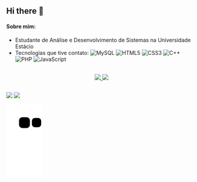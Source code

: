 ## Hi there 👋

#### Sobre mim:
- Estudante de Análise e Desenvolvimento de Sistemas na Universidade Estácio
- Tecnologias que tive contato:
![MySQL](https://img.shields.io/badge/-MySQL-5299cc?style=flat-square&logo=mysql)
![HTML5](https://img.shields.io/badge/-HTML5-E34F26?style=flat-square&logo=html5&logoColor=white)
![CSS3](https://img.shields.io/badge/-CSS3-1572B6?style=flat-square&logo=css3)
![C++](https://img.shields.io/badge/-C,%20C%2B%2B-54778c?style=flat-square&logo=c%2B%2B)
![PHP](https://img.shields.io/badge/-PHP-1a165f?style=flat-square&logo=php)
![JavaScript](https://img.shields.io/badge/-JavaScript-9e7e15?style=flat-square&logo=javascript)

<br>
<div align="center">
  <a href="https://github.com/FerreiraClara">
  <img height="190em" src="https://github-readme-stats.vercel.app/api?username=FerreiraClara&show_icons=true&theme=tokyonight&include_all_commits=true&count_private=true"/>
  <img height="190em" src="https://github-readme-stats.vercel.app/api/top-langs/?username=FerreiraClara&layout=compact&langs_count=7&theme=tokyonight"/>
</div>

##
  
<div> 
  <a href = "mailto:ferreira.clararf@gmail.com"><img src="https://img.shields.io/badge/-Gmail-%23333?style=for-the-badge&logo=gmail&logoColor=white" target="_blank"></a>
  <a href="https://www.linkedin.com/in/clararochaferreira/" target="_blank"><img src="https://img.shields.io/badge/-LinkedIn-%230077B5?style=for-the-badge&logo=linkedin&logoColor=white" target="_blank"></a> 
 
  ![Snake animation](https://github.com/FerreiraClara/FerreiraClara/blob/output/github-contribution-grid-snake.svg)
 
</div>
